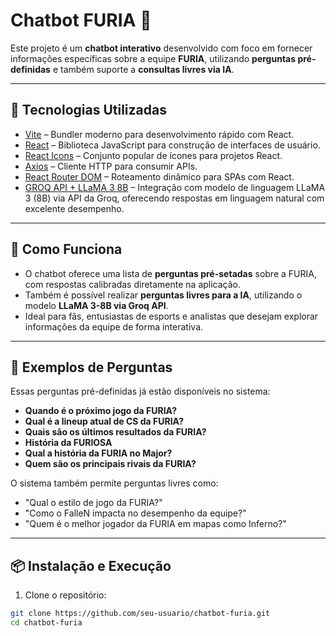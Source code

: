 # Chatbot FURIA 🎯

Este projeto é um **chatbot interativo** desenvolvido com foco em fornecer informações específicas sobre a equipe **FURIA**, utilizando **perguntas pré-definidas** e também suporte a **consultas livres via IA**.

---

## 🚀 Tecnologias Utilizadas

- [Vite](https://vitejs.dev/) – Bundler moderno para desenvolvimento rápido com React.
- [React](https://reactjs.org/) – Biblioteca JavaScript para construção de interfaces de usuário.
- [React Icons](https://react-icons.github.io/react-icons/) – Conjunto popular de ícones para projetos React.
- [Axios](https://axios-http.com/) – Cliente HTTP para consumir APIs.
- [React Router DOM](https://reactrouter.com/en/main) – Roteamento dinâmico para SPAs com React.
- [GROQ API + LLaMA 3 8B](https://groq.com/) – Integração com modelo de linguagem LLaMA 3 (8B) via API da Groq, oferecendo respostas em linguagem natural com excelente desempenho.

---

## 🧠 Como Funciona

- O chatbot oferece uma lista de **perguntas pré-setadas** sobre a FURIA, com respostas calibradas diretamente na aplicação.
- Também é possível realizar **perguntas livres para a IA**, utilizando o modelo **LLaMA 3-8B via Groq API**.
- Ideal para fãs, entusiastas de esports e analistas que desejam explorar informações da equipe de forma interativa.

---

## 💬 Exemplos de Perguntas

Essas perguntas pré-definidas já estão disponíveis no sistema:

- **Quando é o próximo jogo da FURIA?**
- **Qual é a lineup atual de CS da FURIA?**
- **Quais são os últimos resultados da FURIA?**
- **História da FURIOSA**
- **Qual a história da FURIA no Major?**
- **Quem são os principais rivais da FURIA?**

O sistema também permite perguntas livres como:

- "Qual o estilo de jogo da FURIA?"
- "Como o FalleN impacta no desempenho da equipe?"
- "Quem é o melhor jogador da FURIA em mapas como Inferno?"

---

## 📦 Instalação e Execução

1. Clone o repositório:

```bash
git clone https://github.com/seu-usuario/chatbot-furia.git
cd chatbot-furia